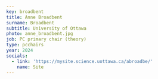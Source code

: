 ```yaml
---
key: broadbent
title: Anne Broadbent
surname: Broadbent
subtitle: University of Ottawa
photo: anne_broadbent.jpg
job: PC primary chair (theory)
type: pcchairs
year: 2024
socials:
  - link: 'https://mysite.science.uottawa.ca/abroadbe/'
    name: Site
---
```


